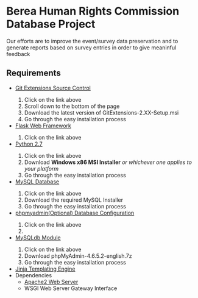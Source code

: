 <h1>Berea Human Rights Commission Database Project</h1>
<p>Our efforts are to improve the event/survey data preservation and to generate reports based on survey entries in order to give meaninful feedback
</p>

<h2>Requirements</h2>
<ul>
  <li><a href="https://github.com/gitextensions/gitextensions/releases/tag/v2.49">Git Extensions Source Control</a></li>
    <ol>
    <li>Click on the link above</li>
    <li>Scroll down to the bottom of the page</li>
    <li>Download the latest version of GitExtensions-2.XX-Setup.msi</li>
    <li>Go through the easy installation process</li>
    </ol>
  <li><a href="http://flask.pocoo.org/docs/0.11/installation/">Flask Web Framework</a></li>
    <ol>
    <li>Click on the link above</li>
    </ol>
  <li><a href="https://www.python.org/download/releases/2.7/">Python 2.7 </a></li>
    <ol>
    <li>Click on the link above</li>
    <li>Download <b>Windows x86 MSI Installer</b> <i> or whichever one applies to your platform</i></li>
    <li>Go through the easy installation process</li>
    </ol>
  <li><a href="http://dev.mysql.com/downloads/mysql/">MySQL Database</a></li>
    <ol>
    <li>Click on the link above</li>
    <li>Download the required MySQL Installer</li>
    <li>Go through the easy installation process</li>
    </ol>
  <li><a href="https://www.phpmyadmin.net/downloads/">phpmyadmin(Optional) Database Configuration</a></li>
    <ol>
    <li>Click on the link above</li>
    <li></li>
    </ol>
  <li><a href="http://stackoverflow.com/questions/25865270/how-to-install-python-mysqldb-module-using-pip">MySQLdb Module</a></li>
    <ol>
    <li>Click on the link above</li>
    <li>Download phpMyAdmin-4.6.5.2-english.7z</li>
    <li>Go through the easy installation process</li>
    </ol>
  <li><a href="http://jinja.pocoo.org/docs/dev/intro/#installation">Jinja Templating Engine</a></li>
  <li>Dependencies
    <ul>
      <li><a href="https://httpd.apache.org">Apache2 Web Server</a></li>
      <li>WSGI Web Server Gateway Interface</li>
    </ul>
  </li>
</ul>
